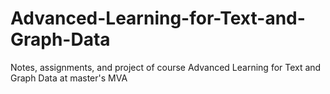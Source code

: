 # Advanced-Learning-for-Text-and-Graph-Data
Notes, assignments, and project of course Advanced Learning for Text and Graph Data at master's MVA
